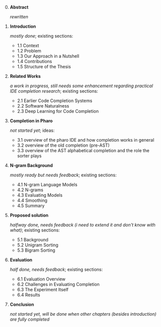 0. **Abstract**

   *rewritten*

1. **Introduction**

   *mostly done*; existing sections:

   - 1.1 Context
   - 1.2 Problem
   - 1.3 Our Approach in a Nutshell
   - 1.4 Contributions
   - 1.5 Structure of the Thesis

2. **Related Works**

   *a work in progress, still needs some enhancement regarding practical IDE completion research*; existing sections:
   - 2.1 Earlier Code Completion Systems
   - 2.2 Software Naturalness
   - 2.3 Deep Learning for Code Completion
   
3. **Completion in Pharo**
   
   *not started yet*; ideas:
   - 3.1 overview of the pharo IDE and how completion works in general
   - 3.2 overview of the old completion (pre-AST)
   - 3.3 overview of the AST alphabetical completion and the role the sorter plays

4. **N-gram Background**
   
   *mostly ready but needs feedback*; existing sections:
   - 4.1 N-gram Language Models
   - 4.2 N-grams
   - 4.3 Evaluating Models
   - 4.4 Smoothing
   - 4.5 Summary

5. **Proposed solution**
   
   *halfway done, needs feedback (i need to extend it and don't know with what)*; existing sections:
   - 5.1 Background
   - 5.2 Unigram Sorting
   - 5.3 Bigram Sorting

6. **Evaluation**
   
   *half done, needs feedback*; existing sections:
   
   - 6.1 Evaluation Overview
   - 6.2 Challenges in Evaluating Completion
   - 6.3 The Experiment Itself
   - 6.4 Results
   
7. **Conclusion**

   *not started yet, will be done when other chapters (besides introduction) are fully completed*
